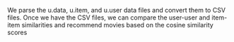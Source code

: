 We parse the u.data, u.item, and u.user data files and convert them to CSV files.
Once we have the CSV files, we can compare the user-user and item-item similarities and recommend movies based on the cosine similarity scores